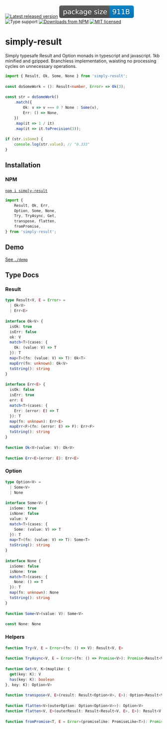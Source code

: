 [![Latest released version](https://img.shields.io/npm/v/simply-result)](https://www.npmjs.com/package/simply-result)
![Minified and gzipped bundle size](./assets/size.badge.svg)
![Type support](https://img.shields.io/npm/types/simply-result)
[![Downloads from NPM](https://img.shields.io/npm/dm/simply-result?label=downloads%20npm)](https://www.npmjs.com/package/simply-result)
[![MIT licensed](https://img.shields.io/npm/l/simply-result)](./LICENSE)

# simply-result

Simply typesafe Result and Option monads in typescript and javascript. 1kb minified and gzipped. Branchless implementation, waisting no processing cycles on unnecessary operations.

```ts
import { Result, Ok, Some, None } from 'simply-result';

const doSomeWork = (): Result<number, Error> => Ok(3);

const str = doSomeWork()
    .match({
        Ok: v => v === 0 ? None : Some(v),
        Err: () => None,
    })
    .map(it => 1 / it)
    .map(it => it.toPrecision(3));

if (str.isSome) {
    console.log(str.value); // "0.333"
}
```

## Installation

### NPM

[`npm i simply-result`](https://www.npmjs.com/package/simply-result)

```ts
import {
    Result, Ok, Err,
    Option, Some, None,
    Try, TryAsync, Get, 
    transpose, flatten, 
    fromPromise,
} from 'simply-result';
```

## Demo

[See `./demo`](./demo/)

## Type Docs

### Result

```ts
type Result<V, E = Error> =
  | Ok<V>
  | Err<E>

interface Ok<V> {
  isOk: true
  isErr: false
  ok: V
  match<T>(cases: {
    Ok: (value: V) => T
  }): T
  map<T>(fn: (value: V) => T): Ok<T>
  mapErr(fn: unknown): Ok<V>
  toString(): string
}

interface Err<E> {
  isOk: false
  isErr: true
  err: E
  match<T>(cases: {
    Err: (error: E) => T
  }): T
  map(fn: unknown): Err<E>
  mapErr<F>(fn: (error: E) => F): Err<F>
  toString(): string
}

function Ok<V>(value: V): Ok<V>

function Err<E>(error: E): Err<E>
```

### Option

```ts
type Option<V> =
  | Some<V>
  | None

interface Some<V> {
  isSome: true
  isNone: false
  value: V
  match<T>(cases: {
    Some: (value: V) => T
  }): T
  map<T>(fn: (value: V) => T): Some<T>
  toString(): string
}

interface None {
  isSome: false
  isNone: true
  match<T>(cases: {
    None: () => T
  }): T
  map(fn: unknown): None
  toString(): string
}

function Some<V>(value: V): Some<V>

const None: None
```

### Helpers

```ts
function Try<V, E = Error>(fn: () => V): Result<V, E>

function TryAsync<V, E = Error>(fn: () => Promise<V>): Promise<Result<V, E>>

function Get<V, K>(maplike: {
  get(key: K): V
  has(key: K): boolean
}, key: K): Option<V>

function transpose<V, E>(result: Result<Option<V>, E>): Option<Result<V, E>>

function flatten<V>(outerOption: Option<Option<V>>): Option<V>
function flatten<V, E>(outerResult: Result<Result<V, E>, E>): Result<V, E>

function fromPromise<T, E = Error>(promiselike: PromiseLike<T>): Promise<Result<T, E>>
```
